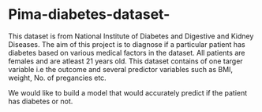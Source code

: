 # Pima-diabetes-dataset-
This dataset is from National Institute of Diabetes and Digestive and Kidney Diseases. The aim of this project is to diagnose if a particular patient has diabetes based on various medical factors in the dataset. All patients are females and are atleast 21 years old. 
This dataset contains of one targer variable i.e the outcome and several predictor variables such as BMI, weight, No. of pregancies etc. 


We would like to build a model that would  accurately predict if the patient has diabetes or not. 
